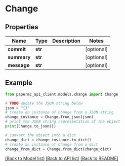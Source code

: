 # Change


## Properties

Name | Type | Description | Notes
------------ | ------------- | ------------- | -------------
**commit** | **str** |  | [optional] 
**summary** | **str** |  | [optional] 
**message** | **str** |  | [optional] 

## Example

```python
from papermc_api_client.models.change import Change

# TODO update the JSON string below
json = "{}"
# create an instance of Change from a JSON string
change_instance = Change.from_json(json)
# print the JSON string representation of the object
print(Change.to_json())

# convert the object into a dict
change_dict = change_instance.to_dict()
# create an instance of Change from a dict
change_from_dict = Change.from_dict(change_dict)
```
[[Back to Model list]](../README.md#documentation-for-models) [[Back to API list]](../README.md#documentation-for-api-endpoints) [[Back to README]](../README.md)


